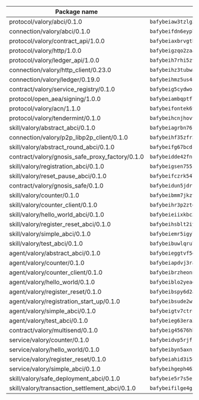 | Package name                                                  | Package hash                                                  |
| ------------------------------------------------------------- | ------------------------------------------------------------- |
| protocol/valory/abci/0.1.0                                    | `bafybeiaw3tzlg3rkvnn5fcufblktmfwngmxugn4yo7pyjp76zz6aqtqcay` |
| connection/valory/abci/0.1.0                                  | `bafybeifdn6eyp7tw3pemycnuuh7e6iairmkdpsohjg2coyxkcmjwfpqavm` |
| protocol/valory/contract_api/1.0.0                            | `bafybeiaxbrvgtbdrh4lslskuxyp4awyr4whcx3nqq5yrr6vimzsxg5dy64` |
| protocol/valory/http/1.0.0                                    | `bafybeigzqo2zaakcjtzzsm6dh4x73v72xg6ctk6muyp5uq5ueb7y34fbxy` |
| protocol/valory/ledger_api/1.0.0                              | `bafybeih7rhi5zvfvwakx5ifgxsz2cfipeecsh7bm3gnudjxtvhrygpcftq` |
| connection/valory/http_client/0.23.0                          | `bafybeihz3tubwado7j3wlivndzzuj3c6fdsp4ra5r3nqixn3ufawzo3wii` |
| connection/valory/ledger/0.19.0                               | `bafybeihmz5us4ntmzvgikpkx4tththrl7zvou4uiebvletdeliidiuhi6m` |
| contract/valory/service_registry/0.1.0                        | `bafybeig5cydwoi7laokvhrlaj5qzdqcrloaldescakjnk7d7xvxveepzne` |
| protocol/open_aea/signing/1.0.0                               | `bafybeiambqptflge33eemdhis2whik67hjplfnqwieoa6wblzlaf7vuo44` |
| protocol/valory/acn/1.1.0                                     | `bafybeifontek6tvaecatoauiule3j3id6xoktpjubvuqi3h2jkzqg7zh7a` |
| protocol/valory/tendermint/0.1.0                              | `bafybeihcnjhovvyyfbkuw5sjyfx2lfd4soeocfqzxz54g67333m6nk5gxq` |
| skill/valory/abstract_abci/0.1.0                              | `bafybeiagrbn76jal52v2egtuwelcam3e2huzc6pwjtux2dh5hktxn7em3y` |
| connection/valory/p2p_libp2p_client/0.1.0                     | `bafybeihf35zfr35qsvfte4vbi7njvuzfx4httysw7owmlux53gvxh2or54` |
| skill/valory/abstract_round_abci/0.1.0                        | `bafybeifg67bcdcgelzdqby5ouwpbuzw2i7smzqc6h2njtfexs2uaaygxzq` |
| contract/valory/gnosis_safe_proxy_factory/0.1.0               | `bafybeidde42fncwdgkwcuztot2hx7s7qkfusmujplvvwljeylyavrgomcy` |
| skill/valory/registration_abci/0.1.0                          | `bafybeigsen755zme2od3nusvy3jdewxymetivncte74xlqqozv4kfpvyvq` |
| skill/valory/reset_pause_abci/0.1.0                           | `bafybeifczrk54lrwv6rusuvjipqfxjrbnpmsktrwru2uvosiohi5nzepze` |
| contract/valory/gnosis_safe/0.1.0                             | `bafybeidun5jdrffmzpr7hquuxzfyx3nkcevaxac6cci3oyjyh72ebbrwyi` |
| skill/valory/counter/0.1.0                                    | `bafybeibmm7jkzt3wkverlhjpveob3pj7qbvd4mdasffubcfpy454koeaqq` |
| skill/valory/counter_client/0.1.0                             | `bafybeihr3p2ztqpbgzuo4xi7gwq4hjcc3khibirritnxkajaugshlzxjke` |
| skill/valory/hello_world_abci/0.1.0                           | `bafybeieiixkbc3hyxpwzzwot7rldrchfs6tccdq4lxgylktny3quusoci4` |
| skill/valory/register_reset_abci/0.1.0                        | `bafybeihsblt2iylola5c6wws2axkmn7hp27u62dhclsrx4ou4osnzppr74` |
| skill/valory/simple_abci/0.1.0                                | `bafybeiemr5igylkivuouwqadwry5g6wnrsh5vd3ql4kgn42j3wr7r4v7gq` |
| skill/valory/test_abci/0.1.0                                  | `bafybeibuwlqru7ylcu4dalkt36xr3vkndnccppleylf62grozhrzej3kzm` |
| agent/valory/abstract_abci/0.1.0                              | `bafybeieggtvf5glvsntajn4xb2jh7due4nfswttubiq72gfailopahmlnq` |
| agent/valory/counter/0.1.0                                    | `bafybeiapdvj3rak3shoj24bml3nunptzd77uqvi7yymml2gcjbfsrtqm2y` |
| agent/valory/counter_client/0.1.0                             | `bafybeibrzheonnpbkihtov7e45yhs5azgo57k5ogxnykucpyv6sprufb7m` |
| agent/valory/hello_world/0.1.0                                | `bafybeiblo2yeagstnd5hyn6dwlcegk642n4fiqq32haiqwjpqpfmx5m2mi` |
| agent/valory/register_reset/0.1.0                             | `bafybeibspy6d2abkbm42qtc7j4oha7xp3kb2e6o3izgs4znklcwdd3jeiq` |
| agent/valory/registration_start_up/0.1.0                      | `bafybeibsude2wzubxglnrt4p6pyanwft2icbazmmwdo6a3r7o72ifbd4e4` |
| agent/valory/simple_abci/0.1.0                                | `bafybeigtv7ctrcc5iwebdihbkjfxra565nsqoznpobbcfc3e22pekxjjpe` |
| agent/valory/test_abci/0.1.0                                  | `bafybeieg63era3n7j3t5optbxn5o7lzew77zljrajze6bq4vs2eackhci4` |
| contract/valory/multisend/0.1.0                               | `bafybeig45676hbh4c3p3mujrrskxgxww4cxdyyginlg5rmmav6orv4gtya` |
| service/valory/counter/0.1.0                                  | `bafybeidvp5rjfjpq7ggrkh46ry4ixlh7heky2pizmorrmq4g47abixr6ca` |
| service/valory/hello_world/0.1.0                              | `bafybeibyn5axnjcpobdvmttzw4p33l7vrkdji2ow36rg6rwqf2rqakbo5a` |
| service/valory/register_reset/0.1.0                           | `bafybeiahid3i5nbpvabf7rltbuoflbhg77uzfh5zmrh6kanus2n2lowfke` |
| service/valory/simple_abci/0.1.0                              | `bafybeihgeph462yerorqfmnognvdt33k46ttxye7n55rnhnb2dvznou2wm` |
| skill/valory/safe_deployment_abci/0.1.0                       | `bafybeie5r7s5ejuhqy3u3kvwjkfn2qbqwwkukcozua5tz7zcqk4fwvsete` |
| skill/valory/transaction_settlement_abci/0.1.0                | `bafybeifilge4gijsvmsotiuoaf3budp7c6e222jlatksjynknhctnsqpye` |
